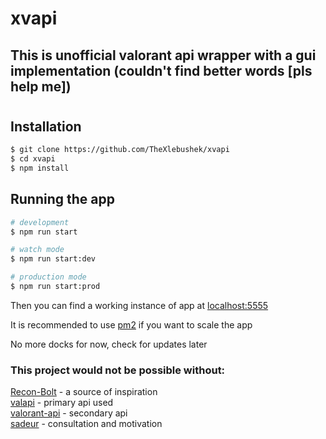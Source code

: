 # xvapi

## This is unofficial valorant api wrapper with a gui implementation (couldn't find better words [pls help me])

#

## Installation

```bash
$ git clone https://github.com/TheXlebushek/xvapi
$ cd xvapi
$ npm install
```

## Running the app

```bash
# development
$ npm run start

# watch mode
$ npm run start:dev

# production mode
$ npm run start:prod
```

Then you can find a working instance of app at [localhost:5555](localhost:5555)

It is recommended to use [pm2](https://pm2.io/) if you want to scale the app

No more docks for now, check for updates later

### This project would not be possible without:

[Recon-Bolt](https://github.com/juliand665/Recon-Bolt) - a source of inspiration  
[valapi](https://valapidocs.techchrism.me/) - primary api used  
[valorant-api](https://valorant-api.com) - secondary api  
[sadeur](https://github.com/sadeur1) - consultation and motivation
